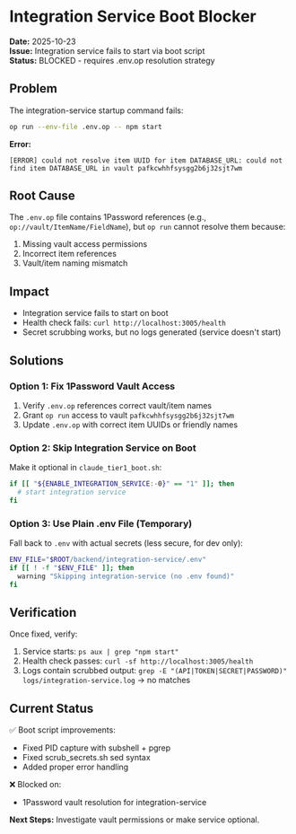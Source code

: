 # Integration Service Boot Blocker

**Date:** 2025-10-23  
**Issue:** Integration service fails to start via boot script  
**Status:** BLOCKED - requires .env.op resolution strategy

## Problem

The integration-service startup command fails:

```bash
op run --env-file .env.op -- npm start
```

**Error:**
```
[ERROR] could not resolve item UUID for item DATABASE_URL: could not find item DATABASE_URL in vault pafkcwhhfsysgg2b6j32sjt7wm
```

## Root Cause

The `.env.op` file contains 1Password references (e.g., `op://vault/ItemName/FieldName`), but `op run` cannot resolve them because:
1. Missing vault access permissions
2. Incorrect item references
3. Vault/item naming mismatch

## Impact

- Integration service fails to start on boot
- Health check fails: `curl http://localhost:3005/health`
- Secret scrubbing works, but no logs generated (service doesn't start)

## Solutions

### Option 1: Fix 1Password Vault Access
1. Verify `.env.op` references correct vault/item names
2. Grant `op run` access to vault `pafkcwhhfsysgg2b6j32sjt7wm`
3. Update `.env.op` with correct item UUIDs or friendly names

### Option 2: Skip Integration Service on Boot
Make it optional in `claude_tier1_boot.sh`:
```bash
if [[ "${ENABLE_INTEGRATION_SERVICE:-0}" == "1" ]]; then
  # start integration service
fi
```

### Option 3: Use Plain .env File (Temporary)
Fall back to `.env` with actual secrets (less secure, for dev only):
```bash
ENV_FILE="$ROOT/backend/integration-service/.env"
if [[ ! -f "$ENV_FILE" ]]; then
  warning "Skipping integration-service (no .env found)"
fi
```

## Verification

Once fixed, verify:
1. Service starts: `ps aux | grep "npm start"`
2. Health check passes: `curl -sf http://localhost:3005/health`
3. Logs contain scrubbed output: `grep -E "(API|TOKEN|SECRET|PASSWORD)" logs/integration-service.log` → no matches

## Current Status

✅ Boot script improvements:
- Fixed PID capture with subshell + pgrep
- Fixed scrub_secrets.sh sed syntax
- Added proper error handling

❌ Blocked on:
- 1Password vault resolution for integration-service

**Next Steps:** Investigate vault permissions or make service optional.


